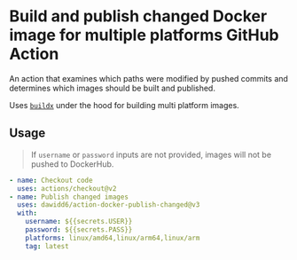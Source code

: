 # Build and publish changed Docker image for multiple platforms GitHub Action

An action that examines which paths were modified by pushed commits and determines which images should be built and published.

Uses [`buildx`](https://github.com/docker/buildx) under the hood for building multi platform images.

## Usage

> If `username` or `password` inputs are not provided, images will not be pushed to DockerHub.

```yaml
- name: Checkout code
  uses: actions/checkout@v2
- name: Publish changed images
  uses: dawidd6/action-docker-publish-changed@v3
  with:
    username: ${{secrets.USER}}
    password: ${{secrets.PASS}}
    platforms: linux/amd64,linux/arm64,linux/arm
    tag: latest
```
